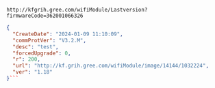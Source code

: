 `http://kfgrih.gree.com/wifiModule/Lastversion?firmwareCode=362001066326`

```json
{
  "CreateDate": "2024-01-09 11:10:09",
  "commProtVer": "V3.2.M",
  "desc": "test",
  "forcedUpgrade": 0,
  "r": 200,
  "url": "http://kf.grih.gree.com/wifiModule/image/14144/1032224",
  "ver": "1.18"
}```